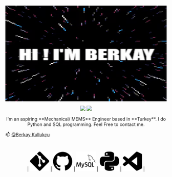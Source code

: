 <p align="center">
  <img src = "https://github.com/bkullukcu/bkullukcu/blob/master/namegif.gif" width = "600" height = "300" align = "center">
</p>

<p align="center">
 <a href="mailto:bkullukcu@gmail.com"><img src = "https://img.shields.io/badge/gmail-%23D14836.svg?&style=for-the-badge&logo=gmail&logoColor=white"></a>   
 <a href="https://www.linkedin.com/in/bkullukcu"><img src="https://img.shields.io/badge/linkedin-%230077B5.svg?&style=for-the-badge&logo=linkedin&logoColor=white"/></a>
</p>

<!--
<p align ="center">
<a href="https://github.com/bkullukcu/github-readme-stats">
  <img align="center" src="https://github-readme-stats.vercel.app/api?username=bkullukcu&count_private=true&show_icons=true&theme=shades-of-purple" />
</a>
  </p>
</a>
-->
<p align="center">
I'm an aspiring **Mechanical/ MEMS** Engineer based in **Turkey**. I do Python and SQL programming. Feel Free to contact me. 

📫 [@Berkay Kullukçu](https://www.linkedin.com/in/bkullukcu)
 </p>
<h1 align="center"></h1>

<p align ="center">
| <img src="https://github.com/DeepaPrasanna/DeepaPrasanna/blob/master/images/git.svg" width=60> | <img src="https://github.com/DeepaPrasanna/DeepaPrasanna/blob/master/images/github.svg" width=60> | <img src="https://github.com/DeepaPrasanna/DeepaPrasanna/blob/master/images/mysql.svg" width=60> | <img src="https://github.com/DeepaPrasanna/DeepaPrasanna/blob/master/images/python.svg" width=60> | <img src="https://github.com/DeepaPrasanna/DeepaPrasanna/blob/master/images/visualstudiocode.svg" width=60> |
</p>
